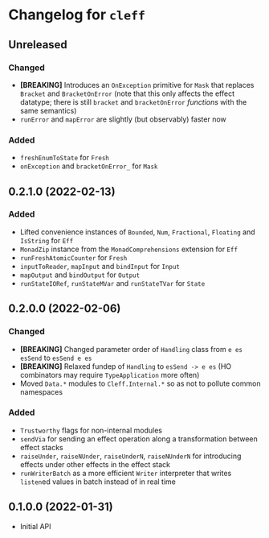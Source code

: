 # Changelog for `cleff`

## Unreleased

### Changed

- **[BREAKING]** Introduces an `OnException` primitive for `Mask` that replaces `Bracket` and `BracketOnError`
  (note that this only affects the effect datatype; there is still `bracket` and `bracketOnError` *functions* with the same semantics)
- `runError` and `mapError` are slightly (but observably) faster now

### Added

- `freshEnumToState` for `Fresh`
- `onException` and `bracketOnError_` for `Mask`

## 0.2.1.0 (2022-02-13)

### Added

- Lifted convenience instances of `Bounded`, `Num`, `Fractional`, `Floating` and `IsString` for `Eff`
- `MonadZip` instance from the `MonadComprehensions` extension for `Eff`
- `runFreshAtomicCounter` for `Fresh`
- `inputToReader`, `mapInput` and `bindInput` for `Input`
- `mapOutput` and `bindOutput` for `Output`
- `runStateIORef`, `runStateMVar` and `runStateTVar` for `State`

## 0.2.0.0 (2022-02-06)

### Changed

- **[BREAKING]** Changed parameter order of `Handling` class from `e es esSend` to `esSend e es`
- **[BREAKING]** Relaxed fundep of `Handling` to `esSend -> e es` (HO combinators may require `TypeApplication` more often)
- Moved `Data.*` modules to `Cleff.Internal.*` so as not to pollute common namespaces

### Added

- `Trustworthy` flags for non-internal modules
- `sendVia` for sending an effect operation along a transformation between effect stacks
- `raiseUnder`, `raiseNUnder`, `raiseUnderN`, `raiseNUnderN` for introducing effects under other effects in the effect stack
- `runWriterBatch` as a more efficient `Writer` interpreter that writes `listen`ed values in batch instead of in real time

## 0.1.0.0 (2022-01-31)

- Initial API
